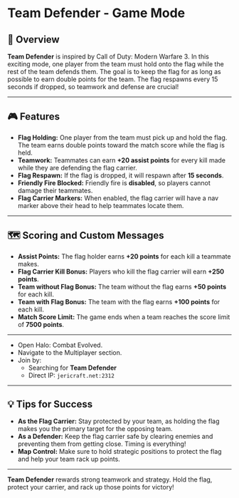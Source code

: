 # Team Defender - Game Mode

## 📝 Overview

**Team Defender** is inspired by Call of Duty: Modern Warfare 3. In this exciting mode, one player from the team must hold onto the flag while the rest of the team defends them. The goal is to keep the flag for as long as possible to earn double points for the team. The flag respawns every 15 seconds if dropped, so teamwork and defense are crucial!

---

## 🎮 Features

- **Flag Holding:** One player from the team must pick up and hold the flag. The team earns double points toward the match score while the flag is held.
- **Teamwork:** Teammates can earn **+20 assist points** for every kill made while they are defending the flag carrier.
- **Flag Respawn:** If the flag is dropped, it will respawn after **15 seconds**.
- **Friendly Fire Blocked:** Friendly fire is **disabled**, so players cannot damage their teammates.
- **Flag Carrier Markers:** When enabled, the flag carrier will have a nav marker above their head to help teammates locate them.

---

## 🗺️ Scoring and Custom Messages

- **Assist Points:** The flag holder earns **+20 points** for each kill a teammate makes.
- **Flag Carrier Kill Bonus:** Players who kill the flag carrier will earn **+250 points**.
- **Team without Flag Bonus:** The team without the flag earns **+50 points** for each kill.
- **Team with Flag Bonus:** The team with the flag earns **+100 points** for each kill.
- **Match Score Limit:** The game ends when a team reaches the score limit of **7500 points**.

---

* Open Halo: Combat Evolved.
* Navigate to the Multiplayer section.
* Join by:
    * Searching for **Team Defender**
    * Direct IP: `jericraft.net:2312`

---

## 💡 Tips for Success

- **As the Flag Carrier:** Stay protected by your team, as holding the flag makes you the primary target for the opposing team.
- **As a Defender:** Keep the flag carrier safe by clearing enemies and preventing them from getting close. Timing is everything!
- **Map Control:** Make sure to hold strategic positions to protect the flag and help your team rack up points.

---

**Team Defender** rewards strong teamwork and strategy. Hold the flag, protect your carrier, and rack up those points for victory!
